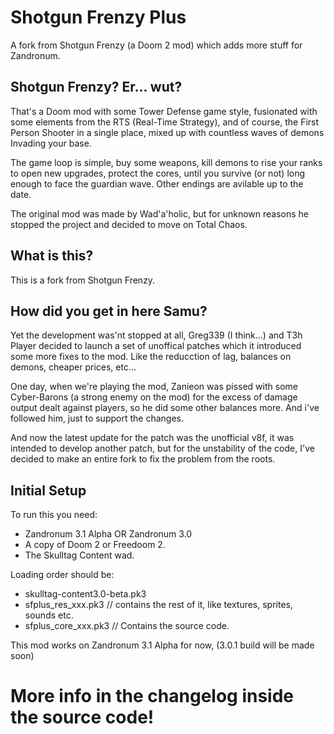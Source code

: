 # Shotgun Frenzy Plus
A fork from Shotgun Frenzy (a Doom 2 mod) which adds more stuff for Zandronum.

## Shotgun Frenzy? Er... wut?
That's a Doom mod with some Tower Defense game style, fusionated with some elements from the RTS (Real-Time Strategy), and of course, the First Person Shooter in a single place, mixed up with countless waves of demons Invading your base.

The game loop is simple, buy some weapons, kill demons to rise your ranks to open new upgrades, protect the cores, until you survive (or not) long enough to face the guardian wave. Other endings are avilable up to the date.

The original mod was made by Wad'a'holic, but for unknown reasons he stopped the project and decided to move on Total Chaos.

## What is this?
This is a fork from Shotgun Frenzy.

## How did you get in here Samu?
Yet the development was'nt stopped at all, Greg339 (I think...) and T3h Player decided to launch a set of unoffical patches which it introduced some more fixes to the mod. Like the reducction of lag, balances on demons, cheaper prices, etc...

One day, when we're playing the mod, Zanieon was pissed with some Cyber-Barons (a strong enemy on the mod) for the excess of damage output dealt against players, so he did some other balances more. And i've followed him, just to support the changes.

And now the latest update for the patch was the unofficial v8f, it was intended to develop another patch, but for the unstability of the code, I've decided to make an entire fork to fix the problem from the roots. 

## Initial Setup

To run this you need:
* Zandronum 3.1 Alpha OR Zandronum 3.0
* A copy of Doom 2 or Freedoom 2.
* The Skulltag Content wad.

Loading order should be:
* skulltag-content3.0-beta.pk3
* sfplus_res_xxx.pk3  // contains the rest of it, like textures, sprites, sounds etc.
* sfplus_core_xxx.pk3 // Contains the source code.

This mod works on Zandronum 3.1 Alpha for now, (3.0.1 build will be made soon)

# More info in the changelog inside the source code!

